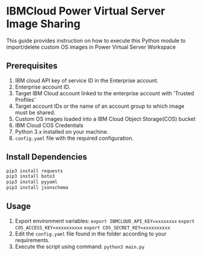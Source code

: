 # IBMCloud Power Virtual Server Image Sharing

This guide provides instruction on how to execute this Python module to import/delete custom OS images in Power Virtual Server Workspace

## Prerequisites

1. IBM cloud API key of service ID in the Enterprise account. 
2. Enterprise account ID.
3. Target IBM Cloud account linked to the enterprise account with 'Trusted Profiles'
4. Target account IDs or the name of an account group to which image must be shared.
5. Custom OS images loaded into a IBM Cloud Object Storage(COS) bucket
6. IBM Cloud COS Credentials
7. Python 3.x installed on your machine.
8. `config.yaml` file with the required configuration.

## Install Dependencies

```bash
pip3 install requests
pip3 install boto3
pip3 install pyyaml
pip3 install jsonschema
```

## Usage
1. Export environment variables:
    `export IBMCLOUD_API_KEY=xxxxxxxx`
    `export COS_ACCESS_KEY=xxxxxxxxxx`
    `export COS_SECRET_KEY=xxxxxxxxxx`
2. Edit the `config.yaml` file found in the folder according to your requirements.
3. Execute the script using command: `python3 main.py`
